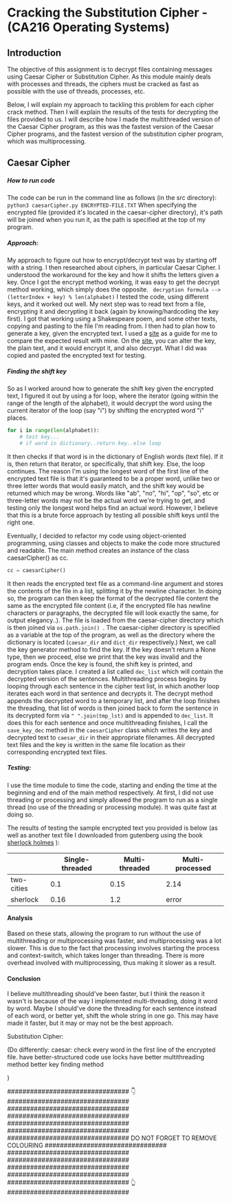 # Cracking the Substitution Cipher - (CA216 Operating Systems)
## Introduction
The objective of this assignment is to decrypt files containing messages using Caesar Cipher or Substitution Cipher. As this module mainly deals with processes and threads, the ciphers must be cracked as fast as possible with the use of threads, processes, etc.

Below, I will explain my approach to tackling this problem for each cipher crack method. Then I will explain the results of the tests for decrypting the files provided to us. I will describe how I made the multithreaded version of the Caesar Cipher program, as this was the fastest version of the Caesar Cipher programs, and the fastest version of the substitution cipher program, which was multiprocessing.


## Caesar Cipher
##### How to run code
The code can be run in the command line as follows (in the src directory):
```python3 caesarCipher.py ENCRYPTED-FILE.TXT```
When specifying the encrypted file (provided it's located in the caesar-cipher directory), it's path will be joined when you run it, as the path is specified at the top of my program.
##### Approach:
My approach to figure out how to encrypt/decrypt text was by starting off with a string. I then researched about ciphers, in particular Caesar Cipher. I understood the workaround for the key and how it shifts the letters given a key. Once I got the encrypt method working, it was easy to get the decrypt method working, which simply does the opposite.
``` decryption formula --> (letterIndex + key) % len(alphabet)```
I tested the code, using different keys, and it worked out well. My next step was to read text from a file, encrypting it and decrypting it back (again by knowing/hardcoding the key first). I got that working using a Shakespeare poem, and some other texts, copying and pasting to the file I'm reading from. I then had to plan how to generate a key, given the encrypted text. I used a [site](https://cryptii.com/pipes/caesar-cipher "site") as a guide for me to compare the expected result with mine. On the [site](https://cryptii.com/pipes/caesar-cipher "site"), you can alter the key, the plain text, and it would encrypt it, and also decrypt. What I did was copied and pasted the encrypted text for testing.

##### Finding the shift key
So as I worked around how to generate the shift key given the encrypted text, I figured it out by using a for loop, where the iterator (going within the range of the length of the alphabet), it would decrypt the word using the current iterator of the loop (say "i") by shifting the encrypted word "i" places.
```python
for i in range(len(alphabet)):
    # test key...
    # if word in dictionary..return key..else loop
```
It then checks if that word is in the dictionary of English words (text file). If it is, then return that iterator, or specifically, that shift key. Else, the loop continues.
The reason I'm using the longest word of the first line of the encrypted text file is that it's guaranteed to be a proper word, unlike two or three letter words that would easily match, and the shift key would be returned which may be wrong.
Words like "ab", "no", "hi", "op", "so", etc or three-letter words may not be the actual word we're trying to get, and testing only the longest word helps find an actual word. However, I believe that this is a brute force approach by testing all possible shift keys until the right one.

Eventually, I decided to refactor my code using object-oriented programming, using classes and objects to make the code more structured and readable.
The main method creates an instance of the class caesarCipher() as cc.
```python
cc = caesarCipher()
```
It then reads the encrypted text file as a command-line argument and stores the contents of the file in a list, splitting it by the newline character.
In doing so, the program can then keep the format of the decrypted file content the same as the encrypted file content (i.e, if the encrypted file has newline characters or paragraphs, the decrypted file will look exactly the same, for output elegancy..).
The file is loaded from the caesar-cipher directory which is then joined via ```os.path.join() ```. The caesar-cipher directory is specified as a variable at the top of the program, as well as the directory where the dictionary is located (```caesar_dir``` and ```dict_dir``` respectively.)
Next, we call the key generator method to find the key. If the key doesn't return a None type, then we proceed, else we print that the key was invalid and the program ends. Once the key is found, the shift key is printed, and decryption takes place. I created a list called ```dec_list``` which will contain the decrypted version of the sentences. Multithreading process begins by looping through each  sentence in the cipher text list, in which another loop iterates each word in that sentence and decrypts it. The decrypt method appends the decrypted word to a temporary list, and after the loop finishes the threading, that list of words is then joined back to form the sentence in its decrypted form via ```" ".join(tmp_lst)``` and is appended to ```dec_list```.
It does this for each sentence and once multithreading finishes, I call the ``save_key_dec`` method in the ``caesarCipher`` class which writes the key and decrypted text to ```caesar_dir``` in their appropriate filenames. All decrypted text files and the key is written in the same file location as their corresponding encrypted text files.

##### Testing:
I use the time module to time the code, starting and ending the time at the beginning and end of the main method respectively.
At first, I did not use threading or processing and simply allowed the program to run as a single thread (no use of the threading or processing module). It was quite fast at doing so.

The results of testing the sample encrypted text you provided is below (as well as another text file I downloaded from gutenberg using the book [sherlock holmes](https://www.gutenberg.org/files/1661/1661-h/1661-h.htm#chap06 "sherlock holmes") ):

|          | Single-threaded | Multi-threaded | Multi-processed |
|----------|-----------------|----------------|-----------------|
|two-cities|       0.1       |      0.15      |      2.14       |
|sherlock  |       0.16      |      1.2       |      error      |

#### Analysis
Based on these stats, allowing the program to run without the use of multithreading or multiprocessing was faster, and multiprocessing was a lot slower. This is due to the fact that processing involves starting the process and context-switch, which takes longer than threading. There is more overhead involved with multiprocessing, thus making it slower as a result. 

#### Conclusion
I believe multithreading should've been faster, but I think the reason it wasn't is because of the way I implemented multi-threading, doing it word by word. Maybe I should've done the threading for each sentence instead of each word, or better yet, shift the whole string in one go. This may have made it faster, but it may or may not be the best approach.







Substitution Cipher:

<!-- SPECIFY HOW TO RUN THE PROGRAM FIRST -->



(Do differently:
    caesar:
        check every word in the first line of the encrypted file.
        have better-structured code
        use locks
        have better multithreading method
        better key finding method

)


################################                  👇                    ################################
################################                                        ################################
################################                                        ################################
################################   DO NOT FORGET TO REMOVE COLOURING    ################################
################################                                        ################################
################################                                        ################################
################################                  👆                    ################################
